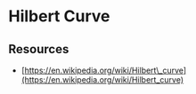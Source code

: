 # Hilbert Curve

## Resources

* [https://en.wikipedia.org/wiki/Hilbert\_curve](https://en.wikipedia.org/wiki/Hilbert_curve)

